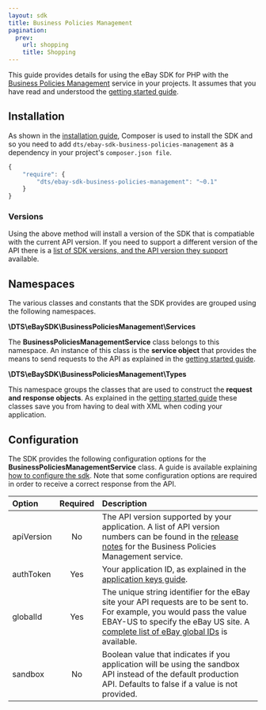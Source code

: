 ```yaml
---
layout: sdk
title: Business Policies Management
pagination:
  prev:
    url: shopping
    title: Shopping
---
```

This guide provides details for using the eBay SDK for PHP with the [Business Policies Management](http://developer.ebay.com/Devzone/business-policies/Concepts/BusinessPoliciesAPIGuide.html) service in your projects. It assumes that you have read and understood the [getting started guide](/sdk/guides/getting_started.html).

## Installation

As shown in the [installation guide](/sdk/guides/installation.html), Composer is used to install the SDK and so you need to add `dts/ebay-sdk-business-policies-management` as a dependency in your project's `composer.json file`.

```javascript
{
    "require": {
        "dts/ebay-sdk-business-policies-management": "~0.1"
    }
}
```

### Versions

Using the above method will install a version of the SDK that is compatiable with the current API version. If you need to support a different version of the API there is a [list of SDK versions, and the API version they support](/sdk/guides/versions.html#business) available.

## Namespaces

The various classes and constants that the SDK provides are grouped using the following namespaces.

**\DTS\eBaySDK\BusinessPoliciesManagement\Services**

The **BusinessPoliciesManagementService** class belongs to this namespace. An instance of this class is the **service object** that provides the means to send requests to the API as explained in the [getting started guide](/sdk/guides/getting_started.html#service-object).

**\DTS\eBaySDK\BusinessPoliciesManagement\Types**

This namespace groups the classes that are used to construct the **request and response objects**. As explained in the [getting started guide](/sdk/guides/getting_started.html#request-object) these classes save you from having to deal with XML when coding your application.

## Configuration

The SDK provides the following configuration options for the **BusinessPoliciesManagementService** class. A guide is available explaining [how to configure the sdk](/sdk/guides/configuring.html). Note that some configuration options are required in order to receive a correct response from the API.

| Option     | Required | Description |
|:-----------|:--------:|:------------|
| apiVersion | No  | The API version supported by your application. A list of API version numbers can be found in the [release notes](http://developer.ebay.com/DevZone/business-policies/ReleaseNotes.html) for the Business Policies Management service. |
| authToken  | Yes | Your application ID, as explained in the [application keys guide](/sdk/guides/application_keys.html). |
| globalId   | Yes | The unique string identifier for the eBay site your API requests are to be sent to. For example, you would pass the value EBAY-US to specify the eBay US site. A [complete list of eBay global IDs](http://developer.ebay.com/devzone/finding/Concepts/SiteIDToGlobalID.html) is available. |
| sandbox   | No       | Boolean value that indicates if you application will be using the sandbox API instead of the default production API. Defaults to false if a value is not provided. |
